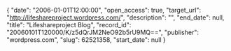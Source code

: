 {
  "date": "2006-01-01T12:00:00", 
  "open_access": true, 
  "target_url": "http://lifeshareproject.wordpress.com/", 
  "description": "", 
  "end_date": null, 
  "title": "Lifeshareproject Blog", 
  "record_id": "20060101T120000/K/z5dQrJM2NeO92b5rU9MQ==", 
  "publisher": "wordpress.com", 
  "slug": 62521358, 
  "start_date": null
}

